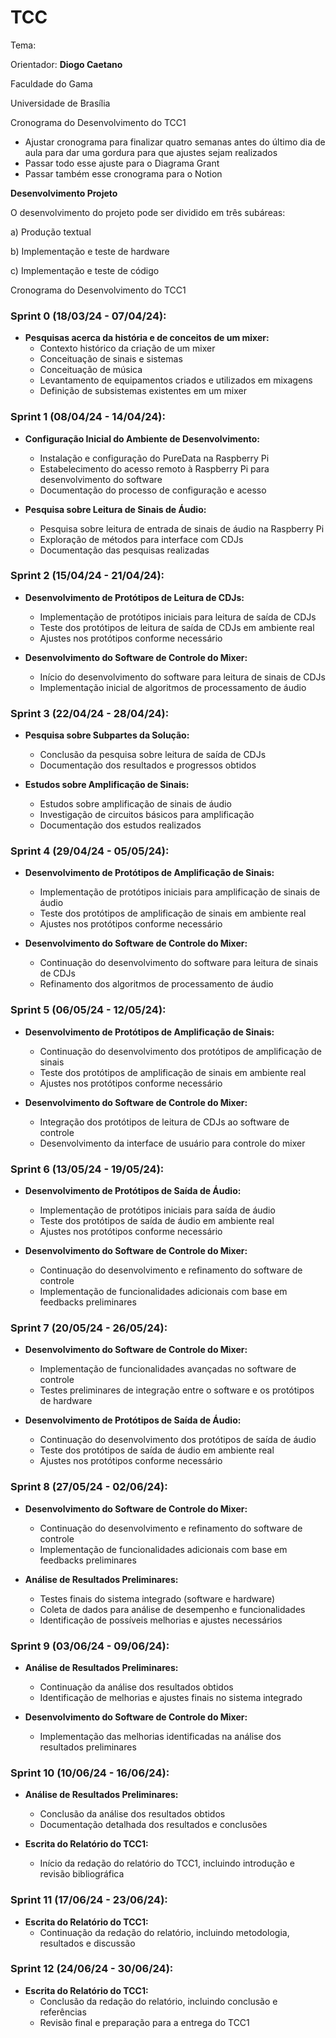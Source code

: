 # TCC

Tema:

Orientador: **Diogo Caetano**

Faculdade do Gama

Universidade de Brasília

Cronograma do Desenvolvimento do TCC1

- Ajustar cronograma para finalizar quatro semanas antes do último dia de aula para dar uma gordura para que ajustes sejam realizados
- Passar todo esse ajuste para o Diagrama Grant
- Passar também esse cronograma para o Notion

**Desenvolvimento Projeto**

O desenvolvimento do projeto pode ser dividido em três subáreas:

a) Produção textual

b) Implementação e teste de hardware

c) Implementação e teste de código


Cronograma do Desenvolvimento do TCC1

### Sprint 0 (18/03/24 - 07/04/24):
- **Pesquisas acerca da história e de conceitos de um mixer:**
  - Contexto histórico da criação de um mixer
  - Conceituação de sinais e sistemas
  - Conceituação de música
  - Levantamento de equipamentos criados e utilizados em mixagens
  - Definição de subsistemas existentes em um mixer

  
### Sprint 1 (08/04/24 - 14/04/24):

- **Configuração Inicial do Ambiente de Desenvolvimento:**
  - Instalação e configuração do PureData na Raspberry Pi
  - Estabelecimento do acesso remoto à Raspberry Pi para desenvolvimento do software
  - Documentação do processo de configuração e acesso

- **Pesquisa sobre Leitura de Sinais de Áudio:**
  - Pesquisa sobre leitura de entrada de sinais de áudio na Raspberry Pi
  - Exploração de métodos para interface com CDJs
  - Documentação das pesquisas realizadas

### Sprint 2 (15/04/24 - 21/04/24):

- **Desenvolvimento de Protótipos de Leitura de CDJs:**
  - Implementação de protótipos iniciais para leitura de saída de CDJs
  - Teste dos protótipos de leitura de saída de CDJs em ambiente real
  - Ajustes nos protótipos conforme necessário

- **Desenvolvimento do Software de Controle do Mixer:**
  - Início do desenvolvimento do software para leitura de sinais de CDJs
  - Implementação inicial de algoritmos de processamento de áudio

### Sprint 3 (22/04/24 - 28/04/24):

- **Pesquisa sobre Subpartes da Solução:**
  - Conclusão da pesquisa sobre leitura de saída de CDJs
  - Documentação dos resultados e progressos obtidos

- **Estudos sobre Amplificação de Sinais:**
  - Estudos sobre amplificação de sinais de áudio
  - Investigação de circuitos básicos para amplificação
  - Documentação dos estudos realizados

### Sprint 4 (29/04/24 - 05/05/24):

- **Desenvolvimento de Protótipos de Amplificação de Sinais:**
  - Implementação de protótipos iniciais para amplificação de sinais de áudio
  - Teste dos protótipos de amplificação de sinais em ambiente real
  - Ajustes nos protótipos conforme necessário

- **Desenvolvimento do Software de Controle do Mixer:**
  - Continuação do desenvolvimento do software para leitura de sinais de CDJs
  - Refinamento dos algoritmos de processamento de áudio

### Sprint 5 (06/05/24 - 12/05/24):

- **Desenvolvimento de Protótipos de Amplificação de Sinais:**
  - Continuação do desenvolvimento dos protótipos de amplificação de sinais
  - Teste dos protótipos de amplificação de sinais em ambiente real
  - Ajustes nos protótipos conforme necessário

- **Desenvolvimento do Software de Controle do Mixer:**
  - Integração dos protótipos de leitura de CDJs ao software de controle
  - Desenvolvimento da interface de usuário para controle do mixer

### Sprint 6 (13/05/24 - 19/05/24):

- **Desenvolvimento de Protótipos de Saída de Áudio:**
  - Implementação de protótipos iniciais para saída de áudio
  - Teste dos protótipos de saída de áudio em ambiente real
  - Ajustes nos protótipos conforme necessário

- **Desenvolvimento do Software de Controle do Mixer:**
  - Continuação do desenvolvimento e refinamento do software de controle
  - Implementação de funcionalidades adicionais com base em feedbacks preliminares

### Sprint 7 (20/05/24 - 26/05/24):

- **Desenvolvimento do Software de Controle do Mixer:**
  - Implementação de funcionalidades avançadas no software de controle
  - Testes preliminares de integração entre o software e os protótipos de hardware

- **Desenvolvimento de Protótipos de Saída de Áudio:**
  - Continuação do desenvolvimento dos protótipos de saída de áudio
  - Teste dos protótipos de saída de áudio em ambiente real
  - Ajustes nos protótipos conforme necessário

### Sprint 8 (27/05/24 - 02/06/24):

- **Desenvolvimento do Software de Controle do Mixer:**
  - Continuação do desenvolvimento e refinamento do software de controle
  - Implementação de funcionalidades adicionais com base em feedbacks preliminares

- **Análise de Resultados Preliminares:**
  - Testes finais do sistema integrado (software e hardware)
  - Coleta de dados para análise de desempenho e funcionalidades
  - Identificação de possíveis melhorias e ajustes necessários

### Sprint 9 (03/06/24 - 09/06/24):

- **Análise de Resultados Preliminares:**
  - Continuação da análise dos resultados obtidos
  - Identificação de melhorias e ajustes finais no sistema integrado

- **Desenvolvimento do Software de Controle do Mixer:**
  - Implementação das melhorias identificadas na análise dos resultados preliminares

### Sprint 10 (10/06/24 - 16/06/24):

- **Análise de Resultados Preliminares:**
  - Conclusão da análise dos resultados obtidos
  - Documentação detalhada dos resultados e conclusões

- **Escrita do Relatório do TCC1:**
  - Início da redação do relatório do TCC1, incluindo introdução e revisão bibliográfica

### Sprint 11 (17/06/24 - 23/06/24):

- **Escrita do Relatório do TCC1:**
  - Continuação da redação do relatório, incluindo metodologia, resultados e discussão

### Sprint 12 (24/06/24 - 30/06/24):

- **Escrita do Relatório do TCC1:**
  - Conclusão da redação do relatório, incluindo conclusão e referências
  - Revisão final e preparação para a entrega do TCC1
